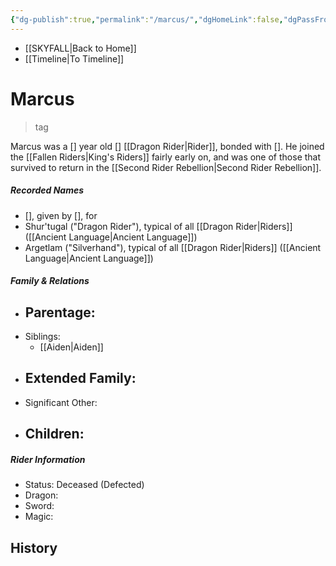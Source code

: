```yaml
---
{"dg-publish":true,"permalink":"/marcus/","dgHomeLink":false,"dgPassFrontmatter":false}
---
```


- [[SKYFALL|Back to Home]]
- [[Timeline|To Timeline]]

# Marcus
>tag

Marcus was a [] year old [] [[Dragon Rider|Rider]], bonded with []. He joined the [[Fallen Riders|King's Riders]] fairly early on, and was one of those that survived to return in the [[Second Rider Rebellion|Second Rider Rebellion]]. 

##### Recorded Names
- [], given by [], for 
- Shur'tugal ("Dragon Rider"), typical of all [[Dragon Rider|Riders]] ([[Ancient Language|Ancient Language]])
- Argetlam ("Silverhand"), typical of all [[Dragon Rider|Riders]] ([[Ancient Language|Ancient Language]])

##### Family & Relations
- Parentage: 
	- 
- Siblings:
	- [[Aiden|Aiden]]
- Extended Family:
	- 
- Significant Other:
- Children:
	- 

##### Rider Information
- Status: Deceased (Defected)
- Dragon: 
- Sword: 
- Magic: 

## History
